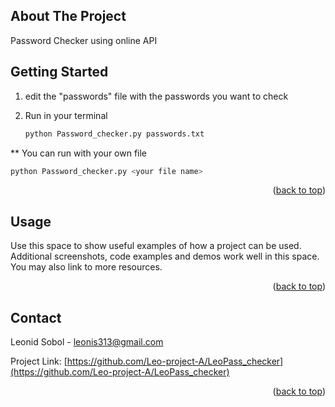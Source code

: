 
<a name="readme-top"></a>

<!-- ABOUT THE PROJECT -->
## About The Project

Password Checker using online API

<!-- GETTING STARTED -->
## Getting Started

1. edit the "passwords" file with the passwords you want to check

2. Run in your terminal
   ```sh
   python Password_checker.py passwords.txt
   ```

** You can run with your own file
   ```sh
   python Password_checker.py <your file name>
   ```  
<p align="right">(<a href="#readme-top">back to top</a>)</p>

<!-- USAGE EXAMPLES -->
## Usage

Use this space to show useful examples of how a project can be used. Additional screenshots, code examples and demos work well in this space. You may also link to more resources.

<p align="right">(<a href="#readme-top">back to top</a>)</p>

<!-- CONTACT -->
## Contact

Leonid Sobol - leonis313@gmail.com

Project Link: [https://github.com/Leo-project-A/LeoPass_checker](https://github.com/Leo-project-A/LeoPass_checker)

<p align="right">(<a href="#readme-top">back to top</a>)</p>